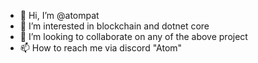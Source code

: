 - 👋 Hi, I’m @atompat
- 👀 I’m interested in blockchain and dotnet core
- 💞️ I’m looking to collaborate on any of the above project
- 📫 How to reach me via discord "Atom"

<!---
atompat/atompat is a ✨ special ✨ repository because its `README.md` (this file) appears on your GitHub profile.
You can click the Preview link to take a look at your changes.
--->
